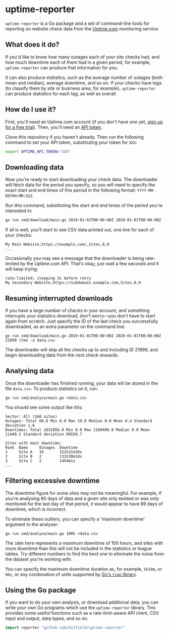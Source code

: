 # uptime-reporter

`uptime-reporter` is a Go package and a set of command-line tools for reporting on website check data from the [Uptime.com](https://uptime.com) monitoring service.

## What does it do?

If you'd like to know how many outages each of your site checks had, and how much downtime each of them had in a given period, for example, `uptime-reporter` can produce that information for you.

It can also produce statistics, such as the average number of outages (both mean and median), average downtime, and so on. If your checks have tags (to classify them by site or business area, for example), `uptime-reporter` can produce statistics for each tag, as well as overall.

## How do I use it?

First, you'll need an Uptime.com account (if you don't have one yet, [sign up for a free trial](https://uptime.com)). Then, you'll need an [API token](https://uptime.com/api/tokens).

Clone this repository if you haven't already. Then run the following command to set your API token, substituting your token for `XXX`:

```sh
export UPTIME_API_TOKEN="XXX"
```

## Downloading data

Now you're ready to start downloading your check data. The downloader will fetch data for the period you specify, so you will need to specify the exact start and end times of this period in the following format: `YYYY-MM-DDTHH:MM:SSZ`.

Run this command, substituting the start and end times of the period you're interested in:

```sh
go run cmd/download/main.go 2019-01-01T00:00:00Z 2020-01-01T00:00:00Z |tee data.csv
```

If all is well, you'll start to see CSV data printed out, one line for each of your checks:

```
My Main Website,https://example.com/,Sites,0,0
...
```

Occasionally you may see a message that the downloader is being rate-limited by the Uptime.com API. That's okay, just wait a few seconds and it will keep trying:

```
rate-limited; sleeping 5s before retry
My Secondary Website,https://subdomain.example.com,Sites,0,0
```

## Resuming interrupted downloads

If you have a large number of checks in your account, and something interrupts your statistics download, don't worry—you don't have to start again from scratch. Just specify the ID of the last check you successfully downloaded, as an extra parameter on the command line:

```
go run cmd/download/main.go 2019-01-01T00:00:00Z 2020-01-01T00:00:00Z 21999 |tee -a data.csv
```

The downloader will skip all the checks up to and including ID 21999, and begin downloading data from the next check onwards.

## Analysing data

Once the downloader has finished running, your data will be stored in the file `data.csv`. To produce statistics on it, run:

```
go run cmd/analyse/main.go <data.csv
```

You should see some output like this:

```
Sector: All (160 sites)
Outages: Total 60.0 Min 0.0 Max 19.0 Median 0.0 Mean 0.4 Standard deviation 1.6
Downtimes: Total 1831856.0 Min 0.0 Max 1160496.0 Median 0.0 Mean 11449.1 Standard deviation 98558.7

Sites with most downtime:
Rank  Name     Outages  Downtime
1     Site A   19       322h21m36s
2     Site B   2        131h30m18s
3     Site C   2        14h4m1s
...
```

## Filtering excessive downtime

The downtime figure for some sites may not be meaningful. For example, if you're analysing 90 days of data and a given site only existed or was only monitored for the last day of that period, it would appear to have 89 days of downtime, which is incorrect.

To eliminate these outliers, you can specify a 'maximum downtime' argument to the analyser:

```
go run cmd/analyse/main.go 100h <data.csv
```

The `100h` here represents a maximum downtime of 100 hours, and sites with more downtime than this will not be included in the statistics or league tables. Try different numbers to find the best one to eliminate the noise from the dataset you're working with.

You can specify the maximum downtime duration as, for example, `5h10m`, or `90s`, or any combination of units supported by [Go's `time` library](https://golang.org/pkg/time/#ParseDuration).

## Using the Go package

If you want to do your own analysis, or download additional data, you can write your own Go programs which use the `uptime-reporter` library. This provides some useful functions such as a rate-limit-aware API client, CSV input and output, data types, and so on.

```go
import reporter "github.com/bitfield/uptime-reporter"
```
